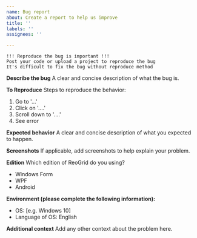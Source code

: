 ```yaml
---
name: Bug report
about: Create a report to help us improve
title: ''
labels: ''
assignees: ''

---
```


```
!!! Reproduce the bug is important !!!
Post your code or upload a project to reproduce the bug
It's difficult to fix the bug without reproduce method
```

**Describe the bug**
A clear and concise description of what the bug is.

**To Reproduce**
Steps to reproduce the behavior:
1. Go to '...'
2. Click on '....'
3. Scroll down to '....'
4. See error

**Expected behavior**
A clear and concise description of what you expected to happen.

**Screenshots**
If applicable, add screenshots to help explain your problem.

**Edition**
Which edition of ReoGrid do you using?
 - Windows Form
 - WPF
 - Android

**Environment (please complete the following information):**
 - OS: [e.g. Windows 10]
 - Language of OS: English

**Additional context**
Add any other context about the problem here.
